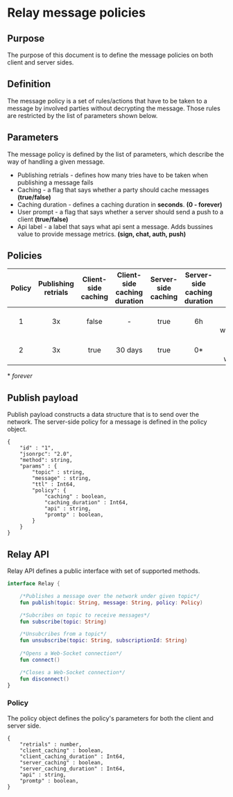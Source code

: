 
# Relay message policies

## Purpose
The purpose of this document is to define the message policies on both client and server sides.

## Definition

The message policy is a set of rules/actions that have to be taken to a message by involved parties without decrypting the message. Those rules are restricted by the list of parameters shown below.

## Parameters

The message policy is defined by the list of parameters, which describe the way of handling a given message. 

* Publishing retrials - defines how many tries have to be taken when publishing a message fails
* Caching - a flag that says whether a party should cache messages **(true/false)**
* Caching duration - defines a caching duration in **seconds**. **(0 - forever)**
* User prompt - a flag that says whether a server should send a push to a client **(true/false)**
* Api label - a label that says what api sent a message. Adds bussines value to provide message metrics. **(sign, chat, auth, push)**

## Policies

| Policy 	| Publishing <br>retrials 	| Client-side <br>caching 	| Client-side <br>caching duration 	| Server-side<br>caching 	| Server-side <br>caching duration  	|            User prompt            	| API label 	|
|:------:	|:-----------------------:	|:-----------------------:	|:--------------------------------:	|:----------------------:	|:---------------------------------:	|:---------------------------------:	|:---------:	|
|    1   	|            3x           	|          false          	|                 -                	|          true          	|                 6h                	| true<br>when<br>wc_sessionRequest 	|    sign   	|
|    2   	|            3x           	|           true          	|              30 days             	|          true          	|                 0*                 	|   true<br>when<br>wc_chatMessage  	|    chat   	|

\* _forever_

## Publish payload

Publish payload constructs a data structure that is to send over the network. The server-side policy for a message is defined in the policy object.

```jsonc
{
	"id" : "1",
	"jsonrpc": "2.0",
	"method": string,
	"params" : {
		"topic" : string,
		"message" : string,  
		"ttl" : Int64,
        "policy": {
            "caching" : boolean,
            "caching_duration" : Int64,
            "api" : string, 
            "promtp" : boolean,
        }
    }
}
```

## Relay API

Relay API defines a public interface with set of supported methods.

```kotlin
interface Relay {

    /*Publishes a message over the network under given topic*/
    fun publish(topic: String, message: String, policy: Policy)

    /*Subcribes on topic to receive messages*/
    fun subscribe(topic: String)

    /*Unsubcribes from a topic*/
    fun unsubscribe(topic: String, subscriptionId: String)
	
    /*Opens a Web-Socket connection*/
    fun connect()

    /*Closes a Web-Socket connection*/
    fun disconnect()
}
```

### Policy

The policy object defines the policy's parameters for both the client and server side.

```jsonc
{
    "retrials" : number,
    "client_caching" : boolean,
    "client_caching_duration" : Int64,
    "server_caching" : boolean,
    "server_caching_duration" : Int64,
    "api" : string,
    "promtp" : boolean,
}
```